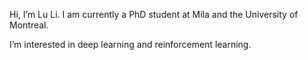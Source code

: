 Hi, I’m Lu Li. I am currently a PhD student at Mila and the University of Montreal.

I’m interested in deep learning and reinforcement learning.


<!---
lilucse/lilucse is a ✨ special ✨ repository because its `README.md` (this file) appears on your GitHub profile.
You can click the Preview link to take a look at your changes.
--->
